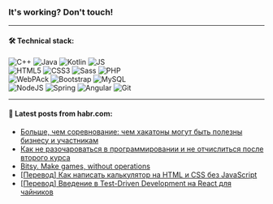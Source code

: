 ### It's working? Don't touch!

---

#### 🛠️ Technical stack:

![C++](https://img.shields.io/badge/C++-informational?logo=c%2B%2B&style=flat&logoColor=white&color=9C033A)
![Java](https://img.shields.io/badge/Java-informational?logo=java&style=flat&logoColor=white&color=007396)
![Kotlin](https://img.shields.io/badge/Kotlin-informational?logo=Kotlin&style=flat&logoColor=white&color=0095D5)
![JS](https://img.shields.io/badge/JS-informational?logo=javaScript&style=flat&logoColor=black&color=F7Df1E) <br>
![HTML5](https://img.shields.io/badge/HTML5-informational?logo=html5&style=flat&logoColor=white&color=E34F26)
![CSS3](https://img.shields.io/badge/CSS3-informational?logo=css3&style=flat&logoColor=white&color=157286)
![Sass](https://img.shields.io/badge/Saas-informational?logo=sass&style=flat&logoColor=white&color=hotpink)
![PHP](https://img.shields.io/badge/PHP-informational?logo=php&style=flat&logoColor=white&color=777BB4) <br>
![WebPAck](https://img.shields.io/badge/WebPack-informational?logo=webPack&style=flat&logoColor=white&color=FF6F00)
![Bootstrap](https://img.shields.io/badge/Bootstrap-informational?logo=Bootstrap&style=flat&logoColor=white&color=7952B3)
![MySQL](https://img.shields.io/badge/MySQL-informational?logo=MySQL&style=flat&logoColor=white&color=00f) <br>
![NodeJS](https://img.shields.io/badge/NodeJS-informational?logo=node.js&style=flat&logoColor=white&color=43853D)
![Spring](https://img.shields.io/badge/Spring-informational?logo=Spring&style=flat&logoColor=white&color=0A9EDC)
![Angular](https://img.shields.io/badge/Vue-informational?logo=vue.js&style=flat&logoColor=white&color=red)
![Git](https://img.shields.io/badge/Git-informational?logo=git&style=flat&logoColor=white&color=darkorange)

___

#### 💬 Latest posts from habr.com:

<!-- BLOG-POST-LIST:START -->
- [Больше, чем соревнование: чем хакатоны могут быть полезны бизнесу и участникам](https://habr.com/ru/post/661397/?utm_source=habrahabr&utm_medium=rss&utm_campaign=661397)
- [Как не разочароваться в программировании и не отчислиться после второго курса](https://habr.com/ru/post/661395/?utm_source=habrahabr&utm_medium=rss&utm_campaign=661395)
- [Bitsy. Make games, without operations](https://habr.com/ru/post/661393/?utm_source=habrahabr&utm_medium=rss&utm_campaign=661393)
- [[Перевод] Как написать калькулятор на HTML и CSS без JavaScript](https://habr.com/ru/post/661343/?utm_source=habrahabr&utm_medium=rss&utm_campaign=661343)
- [[Перевод] Введение в Test-Driven Development на React для чайников](https://habr.com/ru/post/661335/?utm_source=habrahabr&utm_medium=rss&utm_campaign=661335)
<!-- BLOG-POST-LIST:END -->
